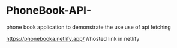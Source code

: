# PhoneBook-API-
phone book application to demonstrate the use use of api fetching

https://phonebooka.netlify.app/      //hosted link in netlify

